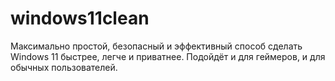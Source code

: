 # windows11clean
Максимально простой, безопасный и эффективный способ сделать Windows 11 быстрее, легче и приватнее. Подойдёт и для геймеров, и для обычных пользователей.
